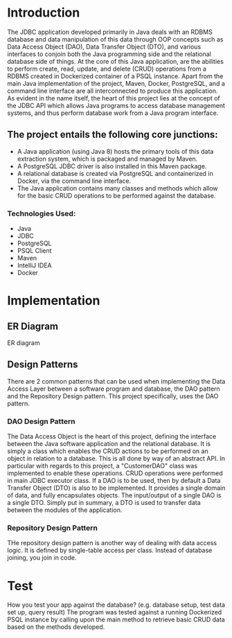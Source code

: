 # Introduction

The JDBC application developed primarily in Java deals with an RDBMS database and data manipulation of this data through OOP concepts such as Data Access Object (DAO), Data Transfer Object (DTO), and various interfaces to conjoin both the Java programming side and the relational database side of things. At the core of this Java application, are the abilities to perform create, read, update, and delete (CRUD) operations from a RDBMS created in Dockerized container of a PSQL instance. 
Apart from the main Java implementation of the project, Maven, Docker, PostgreSQL, and a command line interface are all interconnected to produce this application. As evident in the name itself, the heart of this project lies at the concept of the JDBC API which allows Java programs to access database management systems, and thus perform database work from a Java program interface.

## The project entails the following core junctions:
- A Java application (using Java 8) hosts the primary tools of this data extraction system, which is packaged and managed by Maven. 
- A PostgreSQL JDBC driver is also installed in this Maven package. 
- A relational database is created via PostgreSQL and containerized in Docker, via the command line interface.
- The Java application contains many classes and methods which allow for the basic CRUD operations to be performed against the database.
 
### Technologies Used:
* Java
* JDBC
* PostgreSQL
* PSQL Client
* Maven
* IntelliJ IDEA
* Docker


# Implementation
## ER Diagram
ER diagram

## Design Patterns
There are 2 common patterns that can be used when implementing the Data Access Layer between a software program and database, the DAO pattern and the Repository Design pattern. This project specifically, uses the DAO pattern.

### DAO Design Pattern
The Data Access Object is the heart of this project, defining the interface between the Java software application and the relational database. It is simply a class which enables the CRUD actions to be performed on an object in relation to a database. This is all done by way of an abstract API. In particular with regards to this project, a "CustomerDAO" class was implemented to enable these operations. CRUD operations were performed in main JDBC executor class. 
If a DAO is to be used, then by default a Data Transfer Object (DTO) is also to be implemented. It provides a single domain of data, and fully encapsulates objects. The input/output of a single DAO is a single DTO. Simply put in summary, a DTO is used to transfer data between the modules of the application.

### Repository Design Pattern
THe repository design pattern is another way of dealing with data access logic. It is defined by single-table access per class. Instead of database joining, you join in code. 

# Test
How you test your app against the database? (e.g. database setup, test data set up, query result)
The program was tested against a running Dockerized PSQL instance by calling upon the main method to retrieve basic CRUD data based on the methods developed. 
